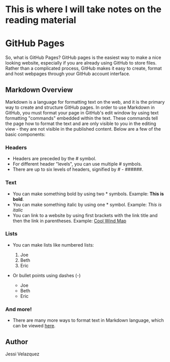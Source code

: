 # This is where I will take notes on the reading material

# GitHub Pages
So, what is GitHub Pages?
GitHub pages is the easiest way to make a nice looking website, especially if you are already using GitHub to store files. Rather than a complicated process,
GitHub makes it easy to create, format and host webpages through your GitHub account interface.

## Markdown Overview
Markdown is a language for formatting text on the web, and it is the primary way to create and structure GitHub pages. In order to use Markdown in GitHub, you must format your page in GitHub's edit window by using text formatting "commands" embedded within the text. These commands tell the page how to format the text and are only visible to you in the editing view - they are not visible in the published content. Below are a few of the basic components:

### Headers
- Headers are preceded by the # symbol. 
- For different header "levels", you can use multiple # symbols.
- There are up to six levels of headers, signified by # - ######.

### Text
- You can make something bold by using two * symbols. Example: **This is bold**.
- You can make something italic by using one * symbol. Example: *This is italic*
- You can link to a website by using first brackets with the link title and then the link in parentheses. Example: [Cool Wind Map](http://hint.fm/wind/index.html)

### Lists
- You can make lists like numbered lists:
  1. Joe
  2. Beth
  3. Eric

- Or bullet points using dashes (-)
  - Joe
  - Beth
  - Eric

### And more!
- There are many more ways to format text in Markdown language, which can be viewed [here](https://guides.github.com/features/mastering-markdown/).



## Author
Jessi Velazquez
